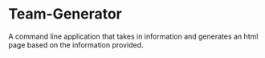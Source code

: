 # Team-Generator
A command line application that takes in information and generates an html page based on the information provided.

